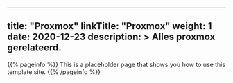 
---
title: "Proxmox"
linkTitle: "Proxmox"
weight: 1
date: 2020-12-23
description: >
  Alles proxmox gerelateerd.
---

{{% pageinfo %}}
This is a placeholder page that shows you how to use this template site.
{{% /pageinfo %}}




